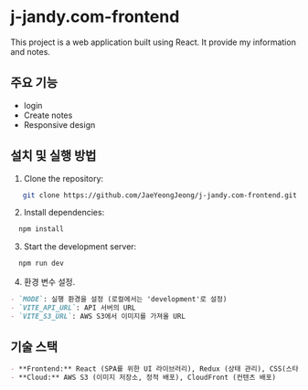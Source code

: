 # j-jandy.com-frontend

This project is a web application built using React. It provide my information and notes.

## 주요 기능

- login
- Create notes
- Responsive design

## 설치 및 실행 방법

1. Clone the repository:

```bash
   git clone https://github.com/JaeYeongJeong/j-jandy.com-frontend.git
```

2. Install dependencies:

```bash
  npm install
```

3. Start the development server:

```bash
  npm run dev
```

4. 환경 변수 설정.

```markdown
- `MODE`: 실행 환경을 설정 (로컬에서는 'development'로 설정)
- `VITE_API_URL`: API 서버의 URL
- `VITE_S3_URL`: AWS S3에서 이미지를 가져올 URL
```

## 기술 스택

```markdown
- **Frontend:** React (SPA를 위한 UI 라이브러리), Redux (상태 관리), CSS(스타일링)
- **Cloud:** AWS S3 (이미지 저장소, 정적 배포), CloudFront (컨텐츠 배포)
```
